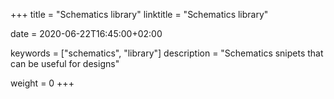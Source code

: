 +++
title = "Schematics library"
linktitle = "Schematics library"

date = 2020-06-22T16:45:00+02:00

keywords = ["schematics", "library"]
description = "Schematics snipets that can be useful for designs"

weight = 0
+++

